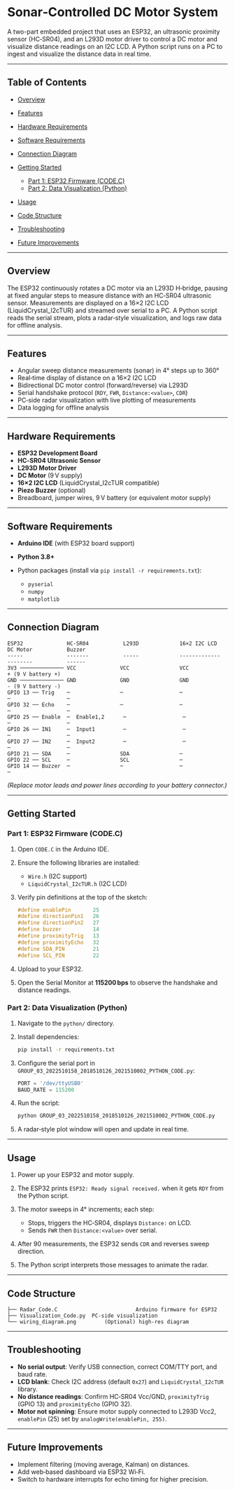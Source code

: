 # Sonar‑Controlled DC Motor System

A two-part embedded project that uses an ESP32, an ultrasonic proximity sensor (HC‑SR04), and an L293D motor driver to control a DC motor and visualize distance readings on an I2C LCD. A Python script runs on a PC to ingest and visualize the distance data in real time.

---

## Table of Contents

* [Overview](#overview)
* [Features](#features)
* [Hardware Requirements](#hardware-requirements)
* [Software Requirements](#software-requirements)
* [Connection Diagram](#connection-diagram)
* [Getting Started](#getting-started)

  * [Part 1: ESP32 Firmware (CODE.C)](#part-1-esp32-firmware)
  * [Part 2: Data Visualization (Python)](#part-2-data-visualization-python)
* [Usage](#usage)
* [Code Structure](#code-structure)
* [Troubleshooting](#troubleshooting)
* [Future Improvements](#future-improvements)

---

## Overview

The ESP32 continuously rotates a DC motor via an L293D H‑bridge, pausing at fixed angular steps to measure distance with an HC‑SR04 ultrasonic sensor. Measurements are displayed on a 16×2 I2C LCD (LiquidCrystal\_I2cTUR) and streamed over serial to a PC. A Python script reads the serial stream, plots a radar‑style visualization, and logs raw data for offline analysis.

---

## Features

* Angular sweep distance measurements (sonar) in 4° steps up to 360°
* Real‑time display of distance on a 16×2 I2C LCD
* Bidirectional DC motor control (forward/reverse) via L293D
* Serial handshake protocol (`RDY`, `FWR`, `Distance:<value>`, `CDR`)
* PC‑side radar visualization with live plotting of measurements
* Data logging for offline analysis

---

## Hardware Requirements

* **ESP32 Development Board**
* **HC‑SR04 Ultrasonic Sensor**
* **L293D Motor Driver**
* **DC Motor** (9 V supply)
* **16×2 I2C LCD** (LiquidCrystal\_I2cTUR compatible)
* **Piezo Buzzer** (optional)
* Breadboard, jumper wires, 9 V battery (or equivalent motor supply)

---

## Software Requirements

* **Arduino IDE** (with ESP32 board support)
* **Python 3.8+**
* Python packages (install via `pip install -r requirements.txt`):

  * `pyserial`
  * `numpy`
  * `matplotlib`

---

## Connection Diagram

```text
ESP32              HC‑SR04           L293D             16×2 I2C LCD         DC Motor           Buzzer
-----              -------           -----             -------------       --------           ------
3V3 ────────────── VCC              VCC                VCC                 + (9 V battery +)
GND ────────────── GND              GND                GND                 - (9 V battery -)
GPIO 13 ── Trig    ─                ─                  ─                   ─                  ─
GPIO 32 ── Echo    ─                ─                  ─                   ─                  ─
GPIO 25 ── Enable  ─  Enable1,2      ─                  ─                   ─                  ─
GPIO 26 ── IN1     ─  Input1         ─                  ─                   ─                  ─
GPIO 27 ── IN2     ─  Input2         ─                  ─                   ─                  ─
GPIO 21 ── SDA     ─                SDA                ─
GPIO 22 ── SCL     ─                SCL                ─
GPIO 14 ── Buzzer  ─                ─                  ─                   ─
```

*(Replace motor leads and power lines according to your battery connector.)*

---

## Getting Started

### Part 1: ESP32 Firmware (CODE.C)

1. Open `CODE.C` in the Arduino IDE.
2. Ensure the following libraries are installed:

   * `Wire.h` (I2C support)
   * `LiquidCrystal_I2cTUR.h` (I2C LCD)
3. Verify pin definitions at the top of the sketch:

   ```cpp
   #define enablePin       25
   #define directionPin1   26
   #define directionPin2   27
   #define buzzer          14
   #define proximityTrig   13
   #define proximityEcho   32
   #define SDA_PIN         21
   #define SCL_PIN         22
   ```
4. Upload to your ESP32.
5. Open the Serial Monitor at **115200 bps** to observe the handshake and distance readings.

### Part 2: Data Visualization (Python)

1. Navigate to the `python/` directory.
2. Install dependencies:

   ```bash
   pip install -r requirements.txt
   ```
3. Configure the serial port in `GROUP_03_2022510158_2018510126_2021510002_PYTHON_CODE.py`:

   ```python
   PORT = '/dev/ttyUSB0'
   BAUD_RATE = 115200
   ```
4. Run the script:

   ```bash
   python GROUP_03_2022510158_2018510126_2021510002_PYTHON_CODE.py
   ```
5. A radar‑style plot window will open and update in real time.

---

## Usage

1. Power up your ESP32 and motor supply.
2. The ESP32 prints `ESP32: Ready signal received.` when it gets `RDY` from the Python script.
3. The motor sweeps in 4° increments; each step:

   * Stops, triggers the HC‑SR04, displays `Distance:` on LCD.
   * Sends `FWR` then `Distance:<value>` over serial.
4. After 90 measurements, the ESP32 sends `CDR` and reverses sweep direction.
5. The Python script interprets those messages to animate the radar.

---

## Code Structure

```text
├── Radar_Code.C                         Arduino firmware for ESP32
├── Visualization_Code.py  PC‑side visualization
└── wiring_diagram.png         (Optional) high‑res diagram
```

---

## Troubleshooting

* **No serial output**: Verify USB connection, correct COM/TTY port, and baud rate.
* **LCD blank**: Check I2C address (default `0x27`) and `LiquidCrystal_I2cTUR` library.
* **No distance readings**: Confirm HC‑SR04 Vcc/GND, `proximityTrig` (GPIO 13) and `proximityEcho` (GPIO 32).
* **Motor not spinning**: Ensure motor supply connected to L293D Vcc2, `enablePin` (25) set by `analogWrite(enablePin, 255)`.

---

## Future Improvements

* Implement filtering (moving average, Kalman) on distances.
* Add web‑based dashboard via ESP32 Wi‑Fi.
* Switch to hardware interrupts for echo timing for higher precision.
